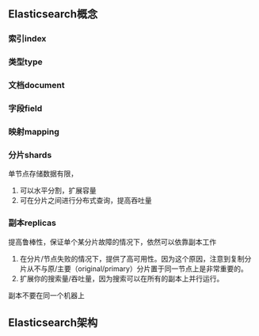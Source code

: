 ## Elasticsearch概念

### 索引index

### 类型type

### 文档document

### 字段field

### 映射mapping

### 分片shards

单节点存储数据有限，

1. 可以水平分割，扩展容量
2. 可在分片之间进行分布式查询，提高吞吐量

### 副本replicas

提高鲁棒性，保证单个某分片故障的情况下，依然可以依靠副本工作

1. 在分片/节点失败的情况下，提供了高可用性。因为这个原因，注意到复制分片从不与原/主要（original/primary）分片置于同一节点上是非常重要的。
2. 扩展你的搜索量/吞吐量，因为搜索可以在所有的副本上并行运行。

副本不要在同一个机器上

## Elasticsearch架构

